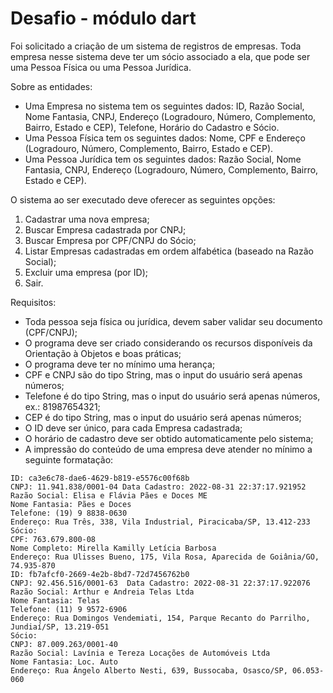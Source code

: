# Desafio - módulo dart
Foi solicitado a criação de um sistema de registros de empresas. Toda empresa nesse sistema deve ter um sócio associado a ela, que pode ser uma Pessoa Física ou uma Pessoa Jurídica. 

Sobre as entidades:
* Uma Empresa no sistema tem os seguintes dados: ID, Razão Social, Nome Fantasia, CNPJ, Endereço (Logradouro, Número, Complemento, Bairro, Estado e CEP), Telefone, Horário do Cadastro e Sócio. 
* Uma Pessoa Física tem os seguintes dados: Nome, CPF e Endereço (Logradouro, Número, Complemento, Bairro, Estado e CEP).
* Uma Pessoa Jurídica tem os seguintes dados: Razão Social, Nome Fantasia, CNPJ, Endereço (Logradouro, Número, Complemento, Bairro, Estado e CEP).


O sistema ao ser executado deve oferecer as seguintes opções:
1. Cadastrar uma nova empresa;
2. Buscar Empresa cadastrada por CNPJ;
3. Buscar Empresa por CPF/CNPJ do Sócio;
4. Listar Empresas cadastradas em ordem alfabética (baseado na Razão Social);
5. Excluir uma empresa (por ID);
6. Sair.


Requisitos:
* Toda pessoa seja física ou jurídica, devem saber validar seu documento (CPF/CNPJ);
* O programa deve ser criado considerando os recursos disponíveis da Orientação à Objetos e boas práticas;
* O programa deve ter no mínimo uma herança;
* CPF e CNPJ são do tipo String, mas o input do usuário será apenas números;
* Telefone é do tipo String, mas o input do usuário será apenas números, ex.: 81987654321;
* CEP é do tipo String, mas o input do usuário será apenas números;
* O ID deve ser único, para cada Empresa cadastrada;
* O horário de cadastro deve ser obtido automaticamente pelo sistema;
* A impressão do conteúdo de uma empresa deve atender no mínimo a seguinte formatação:

```
ID: ca3e6c78-dae6-4629-b819-e5576c00f68b
CNPJ: 11.941.838/0001-04 Data Cadastro: 2022-08-31 22:37:17.921952
Razão Social: Elisa e Flávia Pães e Doces ME
Nome Fantasia: Pães e Doces
Telefone: (19) 9 8838-0630
Endereço: Rua Três, 338, Vila Industrial, Piracicaba/SP, 13.412-233
Sócio:
CPF: 763.679.800-08
Nome Completo: Mirella Kamilly Letícia Barbosa
Endereço: Rua Ulisses Bueno, 175, Vila Rosa, Aparecida de Goiânia/GO, 74.935-870
ID: fb7afcf0-2669-4e2b-8bd7-72d7456762b0
CNPJ: 92.456.516/0001-63  Data Cadastro: 2022-08-31 22:37:17.922076
Razão Social: Arthur e Andreia Telas Ltda
Nome Fantasia: Telas
Telefone: (11) 9 9572-6906
Endereço: Rua Domingos Vendemiati, 154, Parque Recanto do Parrilho, Jundiaí/SP, 13.219-051
Sócio:
CNPJ: 87.009.263/0001-40
Razão Social: Lavínia e Tereza Locações de Automóveis Ltda
Nome Fantasia: Loc. Auto
Endereço: Rua Ângelo Alberto Nesti, 639, Bussocaba, Osasco/SP, 06.053-060
```
